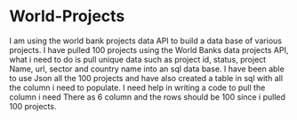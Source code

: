 # World-Projects
I am using the world bank projects data API to build a data base of various projects. I have pulled 100 projects using the World Banks data projects API, what i need to do is pull unique data such as project id,  status, project Name, url, sector and country name into an sql data base. I have been able to use Json all the 100 projects and have also created a table in sql with all the column i need to populate. I need help in writing a code to pull the column i need There as 6 column and the rows should be 100 since i pulled 100 projects. 
